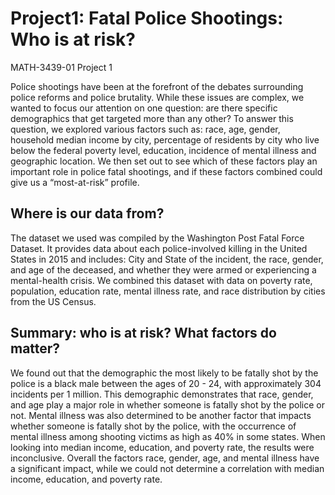 # Project1: Fatal Police Shootings: Who is at risk?
MATH-3439-01 Project 1

Police shootings have been at the forefront of the debates surrounding police reforms and police brutality. While these issues are complex, we wanted to focus our attention on one question: are there specific demographics that get targeted more than any other? 
To answer this question, we explored various factors such as: race, age, gender, household median income by city, percentage of residents by city who live below the federal poverty level, education, incidence of mental illness and geographic location. We then set out to see which of these factors play an important role in police fatal shootings, and if these factors combined could give us a “most-at-risk” profile.

## Where is our data from?
The dataset we used was compiled by the Washington Post Fatal Force Dataset. It provides data about each police-involved killing in the United States in 2015 and includes: City and State of the incident, the race, gender, and age of the deceased, and whether they were armed or experiencing a mental-health crisis. We combined this dataset with data on poverty rate, population, education rate, mental illness rate, and race distribution by cities from the US Census.

## Summary: who is at risk? What factors do matter?
We found out that the demographic the most likely to be fatally shot by the police is a black male between the ages of 20 - 24, with approximately 304 incidents per 1 million. This demographic demonstrates that race, gender, and age play a major role in whether someone is fatally shot by the police or not. Mental illness was also determined to be another factor that impacts whether someone is fatally shot by the police, with the occurrence of mental illness among shooting victims as high as 40% in some states. When looking into median income, education, and poverty rate, the results were inconclusive. Overall the factors race, gender, age, and mental illness have a significant impact, while we could not determine a correlation with median income, education, and poverty rate. 

